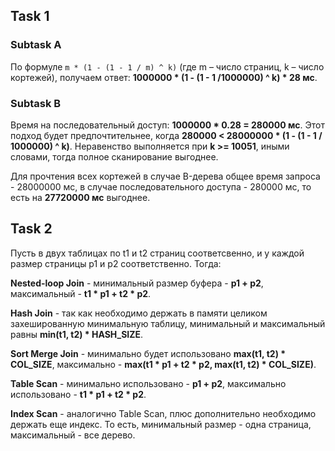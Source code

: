 ## Task 1
### Subtask А
  По формуле `m * (1 - (1 - 1 / m) ^ k)` (где m – число страниц, k – число кортежей), получаем ответ: __1000000 * (1 - (1 - 1  /1000000) ^ k) * 28 мс__.

### Subtask B

Время на последовательный доступ: __1000000 * 0.28 = 280000 мс__. 
Этот подход будет предпочтительнее, когда __280000 < 28000000 * (1 - (1 - 1 / 1000000) ^ k)__. Неравенство выполняется при __k >= 10051__, иными словами, тогда полное сканирование выгоднее.

Для прочтения всех кортежей в случае B-дерева общее время запроса - 28000000 мс, в случае последовательного доступа - 280000 мс, то есть на __27720000 мс__ выгоднее.

## Task 2

 Пусть в двух таблицах по t1 и t2 страниц соответсвенно, и у каждой размер страницы p1 и p2 соответственно. Тогда:

**Nested-loop Join** - минимальный размер буфера - __p1 + p2__, максимальный - __t1 * p1 + t2 * p2__.

**Hash Join** - так как необходимо держать в памяти целиком захешированную минимальную таблицу, минимальный и максимальный равны __min(t1, t2) * HASH_SIZE__.

**Sort Merge Join** - минимально будет использовано __max(t1, t2) * COL_SIZE__, максимально - __max(t1 * p1 + t2 * p2, max(t1, t2) * COL_SIZE)__.

**Table Scan** - минимально использовано - __p1 + p2__, максимально использовано - __t1 * p1 + t2 * p2__.

**Index Scan** - аналогично Table Scan, плюс дополнительно необходимо держать еще индекс. То есть, минимальный размер - одна страница, максимальный - все дерево.
